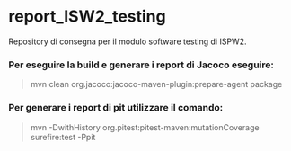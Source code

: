 # report_ISW2_testing

Repository di consegna per il modulo software testing di ISPW2.

### Per eseguire la build e generare i report di Jacoco eseguire:
>mvn clean org.jacoco:jacoco-maven-plugin:prepare-agent package

### Per generare i report di pit utilizzare il comando:
>mvn -DwithHistory org.pitest:pitest-maven:mutationCoverage surefire:test -Ppit


